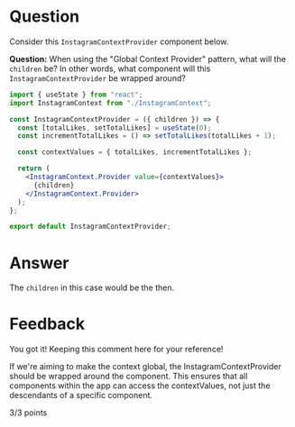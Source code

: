 # Question

Consider this `InstagramContextProvider` component below.

**Question:** When using the "Global Context Provider" pattern, what will the `children` be? In other words, what component will this `InstagramContextProvider` be wrapped around?

```jsx
import { useState } from "react";
import InstagramContext from "./InstagramContext";

const InstagramContextProvider = ({ children }) => {
  const [totalLikes, setTotalLikes] = useState(0);
  const incrementTotalLikes = () => setTotalLikes(totalLikes + 1);

  const contextValues = { totalLikes, incrementTotalLikes };

  return (
    <InstagramContext.Provider value={contextValues}>
      {children}
    </InstagramContext.Provider>
  );
};

export default InstagramContextProvider;
```


# Answer

<!-- `children` are other components that want to use the values given by InstagramContext. -->

The `children` in this case would be the <App /> then.

# Feedback

You got it! Keeping this comment here for your reference!

If we're aiming to make the context global, the InstagramContextProvider should be wrapped around the <App /> component. This ensures that all components within the app can access the contextValues, not just the descendants of a specific component. 

3/3 points